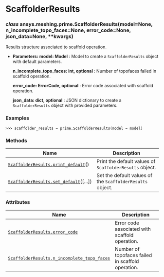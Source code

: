 # ScaffolderResults



### *class* ansys.meshing.prime.ScaffolderResults(model=None, n_incomplete_topo_faces=None, error_code=None, json_data=None, \*\*kwargs)

Results structure associated to scaffold operation.

* **Parameters:**
  **model: Model**
  : Model to create a `ScaffolderResults` object with default parameters.

  **n_incomplete_topo_faces: int, optional**
  : Number of topofaces failed in scaffold operation.

  **error_code: ErrorCode, optional**
  : Error code associated with scaffold operation.

  **json_data: dict, optional**
  : JSON dictionary to create a `ScaffolderResults` object with provided parameters.

### Examples

```pycon
>>> scaffolder_results = prime.ScaffolderResults(model = model)
```

<!-- !! processed by numpydoc !! -->

### Methods

| Name | Description |
|-----------------------------------------------------------------------------------------------------------------------------------------------------|-----------------------------------------------------------|
| [`ScaffolderResults.print_default`](ansys.meshing.prime.ScaffolderResults.print_default.md#ansys.meshing.prime.ScaffolderResults.print_default)()   | Print the default values of `ScaffolderResults` object.   |
| [`ScaffolderResults.set_default`](ansys.meshing.prime.ScaffolderResults.set_default.md#ansys.meshing.prime.ScaffolderResults.set_default)([...])    | Set the default values of the `ScaffolderResults` object. |

### Attributes

| Name | Description |
|-------------------------------------------------------------------------------------------------------------------------------------------------------------------------------|---------------------------------------------------|
| [`ScaffolderResults.error_code`](ansys.meshing.prime.ScaffolderResults.error_code.md#ansys.meshing.prime.ScaffolderResults.error_code)                                        | Error code associated with scaffold operation.    |
| [`ScaffolderResults.n_incomplete_topo_faces`](ansys.meshing.prime.ScaffolderResults.n_incomplete_topo_faces.md#ansys.meshing.prime.ScaffolderResults.n_incomplete_topo_faces) | Number of topofaces failed in scaffold operation. |

